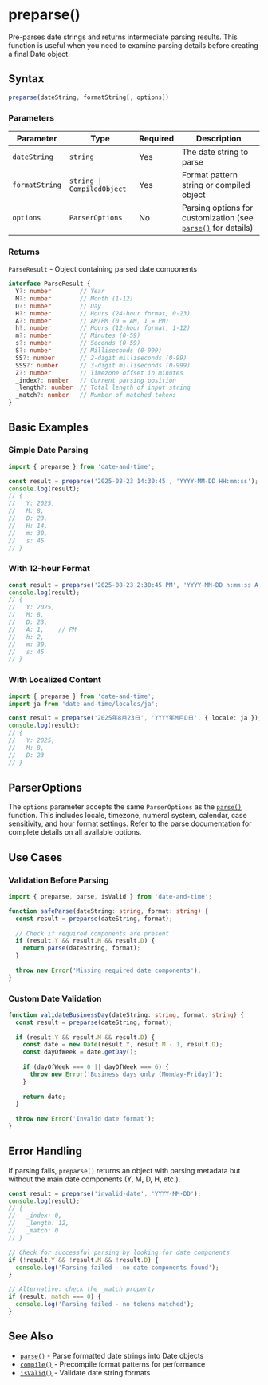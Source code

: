 # preparse()

Pre-parses date strings and returns intermediate parsing results. This function is useful when you need to examine parsing details before creating a final Date object.

## Syntax

```typescript
preparse(dateString, formatString[, options])
```

### Parameters

| Parameter | Type | Required | Description |
|-----------|------|----------|-------------|
| `dateString` | `string` | Yes | The date string to parse |
| `formatString` | `string \| CompiledObject` | Yes | Format pattern string or compiled object |
| `options` | `ParserOptions` | No | Parsing options for customization (see [`parse()`](./parse) for details) |

### Returns

`ParseResult` - Object containing parsed date components

```typescript
interface ParseResult {
  Y?: number        // Year
  M?: number        // Month (1-12)
  D?: number        // Day
  H?: number        // Hours (24-hour format, 0-23)
  A?: number        // AM/PM (0 = AM, 1 = PM)
  h?: number        // Hours (12-hour format, 1-12)
  m?: number        // Minutes (0-59)
  s?: number        // Seconds (0-59)
  S?: number        // Milliseconds (0-999)
  SS?: number       // 2-digit milliseconds (0-99)
  SSS?: number      // 3-digit milliseconds (0-999)
  Z?: number        // Timezone offset in minutes
  _index?: number   // Current parsing position
  _length?: number  // Total length of input string
  _match?: number   // Number of matched tokens
}
```

## Basic Examples

### Simple Date Parsing

```typescript
import { preparse } from 'date-and-time';

const result = preparse('2025-08-23 14:30:45', 'YYYY-MM-DD HH:mm:ss');
console.log(result);
// {
//   Y: 2025,
//   M: 8,
//   D: 23,
//   H: 14,
//   m: 30,
//   s: 45
// }
```

### With 12-hour Format

```typescript
const result = preparse('2025-08-23 2:30:45 PM', 'YYYY-MM-DD h:mm:ss A');
console.log(result);
// {
//   Y: 2025,
//   M: 8,
//   D: 23,
//   A: 1,    // PM
//   h: 2,
//   m: 30,
//   s: 45
// }
```

### With Localized Content

```typescript
import { preparse } from 'date-and-time';
import ja from 'date-and-time/locales/ja';

const result = preparse('2025年8月23日', 'YYYY年M月D日', { locale: ja });
console.log(result);
// {
//   Y: 2025,
//   M: 8,
//   D: 23
// }
```

## ParserOptions

The `options` parameter accepts the same `ParserOptions` as the [`parse()`](./parse#parseroptions) function. This includes locale, timezone, numeral system, calendar, case sensitivity, and hour format settings. Refer to the parse documentation for complete details on all available options.

## Use Cases

### Validation Before Parsing

```typescript
import { preparse, parse, isValid } from 'date-and-time';

function safeParse(dateString: string, format: string) {
  const result = preparse(dateString, format);
  
  // Check if required components are present
  if (result.Y && result.M && result.D) {
    return parse(dateString, format);
  }
  
  throw new Error('Missing required date components');
}
```

### Custom Date Validation

```typescript
function validateBusinessDay(dateString: string, format: string) {
  const result = preparse(dateString, format);
  
  if (result.Y && result.M && result.D) {
    const date = new Date(result.Y, result.M - 1, result.D);
    const dayOfWeek = date.getDay();
    
    if (dayOfWeek === 0 || dayOfWeek === 6) {
      throw new Error('Business days only (Monday-Friday)');
    }
    
    return date;
  }
  
  throw new Error('Invalid date format');
}
```

## Error Handling

If parsing fails, `preparse()` returns an object with parsing metadata but without the main date components (Y, M, D, H, etc.).

```typescript
const result = preparse('invalid-date', 'YYYY-MM-DD');
console.log(result);
// {
//   _index: 0,
//   _length: 12,
//   _match: 0
// }

// Check for successful parsing by looking for date components
if (!result.Y && !result.M && !result.D) {
  console.log('Parsing failed - no date components found');
}

// Alternative: check the _match property
if (result._match === 0) {
  console.log('Parsing failed - no tokens matched');
}
```

## See Also

- [`parse()`](./parse) - Parse formatted date strings into Date objects
- [`compile()`](./compile) - Precompile format patterns for performance
- [`isValid()`](./isValid) - Validate date string formats
